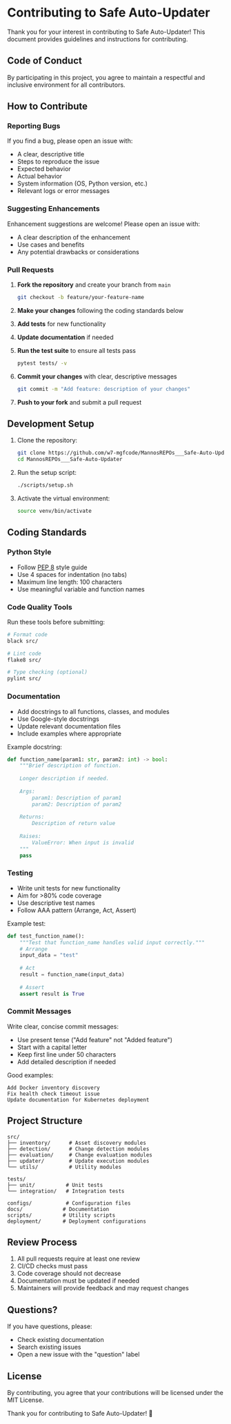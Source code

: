 # Contributing to Safe Auto-Updater

Thank you for your interest in contributing to Safe Auto-Updater! This document provides guidelines and instructions for contributing.

## Code of Conduct

By participating in this project, you agree to maintain a respectful and inclusive environment for all contributors.

## How to Contribute

### Reporting Bugs

If you find a bug, please open an issue with:
- A clear, descriptive title
- Steps to reproduce the issue
- Expected behavior
- Actual behavior
- System information (OS, Python version, etc.)
- Relevant logs or error messages

### Suggesting Enhancements

Enhancement suggestions are welcome! Please open an issue with:
- A clear description of the enhancement
- Use cases and benefits
- Any potential drawbacks or considerations

### Pull Requests

1. **Fork the repository** and create your branch from `main`
   ```bash
   git checkout -b feature/your-feature-name
   ```

2. **Make your changes** following the coding standards below

3. **Add tests** for new functionality

4. **Update documentation** if needed

5. **Run the test suite** to ensure all tests pass
   ```bash
   pytest tests/ -v
   ```

6. **Commit your changes** with clear, descriptive messages
   ```bash
   git commit -m "Add feature: description of your changes"
   ```

7. **Push to your fork** and submit a pull request

## Development Setup

1. Clone the repository:
   ```bash
   git clone https://github.com/w7-mgfcode/MannosREPOs___Safe-Auto-Updater.git
   cd MannosREPOs___Safe-Auto-Updater
   ```

2. Run the setup script:
   ```bash
   ./scripts/setup.sh
   ```

3. Activate the virtual environment:
   ```bash
   source venv/bin/activate
   ```

## Coding Standards

### Python Style

- Follow [PEP 8](https://www.python.org/dev/peps/pep-0008/) style guide
- Use 4 spaces for indentation (no tabs)
- Maximum line length: 100 characters
- Use meaningful variable and function names

### Code Quality Tools

Run these tools before submitting:

```bash
# Format code
black src/

# Lint code
flake8 src/

# Type checking (optional)
pylint src/
```

### Documentation

- Add docstrings to all functions, classes, and modules
- Use Google-style docstrings
- Update relevant documentation files
- Include examples where appropriate

Example docstring:
```python
def function_name(param1: str, param2: int) -> bool:
    """Brief description of function.
    
    Longer description if needed.
    
    Args:
        param1: Description of param1
        param2: Description of param2
        
    Returns:
        Description of return value
        
    Raises:
        ValueError: When input is invalid
    """
    pass
```

### Testing

- Write unit tests for new functionality
- Aim for >80% code coverage
- Use descriptive test names
- Follow AAA pattern (Arrange, Act, Assert)

Example test:
```python
def test_function_name():
    """Test that function_name handles valid input correctly."""
    # Arrange
    input_data = "test"
    
    # Act
    result = function_name(input_data)
    
    # Assert
    assert result is True
```

### Commit Messages

Write clear, concise commit messages:
- Use present tense ("Add feature" not "Added feature")
- Start with a capital letter
- Keep first line under 50 characters
- Add detailed description if needed

Good examples:
```
Add Docker inventory discovery
Fix health check timeout issue
Update documentation for Kubernetes deployment
```

## Project Structure

```
src/
├── inventory/      # Asset discovery modules
├── detection/      # Change detection modules
├── evaluation/     # Change evaluation modules
├── updater/        # Update execution modules
└── utils/          # Utility modules

tests/
├── unit/          # Unit tests
└── integration/   # Integration tests

configs/           # Configuration files
docs/             # Documentation
scripts/          # Utility scripts
deployment/       # Deployment configurations
```

## Review Process

1. All pull requests require at least one review
2. CI/CD checks must pass
3. Code coverage should not decrease
4. Documentation must be updated if needed
5. Maintainers will provide feedback and may request changes

## Questions?

If you have questions, please:
- Check existing documentation
- Search existing issues
- Open a new issue with the "question" label

## License

By contributing, you agree that your contributions will be licensed under the MIT License.

Thank you for contributing to Safe Auto-Updater! 🎉

